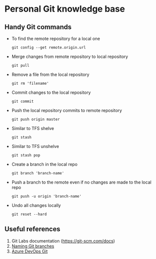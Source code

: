 # Personal Git knowledge base
## Handy Git commands
* To find the remote repository for a local one
  ```
  git config --get remote.origin.url
  ```

* Merge changes from remote repository to local repository
  ```
  git pull
  ```

* Remove a file from the local repository
   ```
  git rm 'filename'
  ```

* Commit changes to the local repository
   ```
   git commit
   ```
   
* Push the local repository commits to remote repository
  ```
  git push origin master
  ```
* Similar to TFS shelve
  ```
  git stash
  ```
* Similar to TFS unshelve
  ```
  git stash pop
  ```
* Create a branch in the local repo
  ```
  git branch 'branch-name'
  ```
* Push a branch to the remote even if no changes are made to the local repo
  ```
  git push -u origin 'branch-name'
  ```
* Undo all changes locally
  ```
  git reset --hard
  ```

## Useful references
1. Git Labs documentation (https://git-scm.com/docs)
2. [Naming Git branches](https://stackoverflow.com/questions/273695/git-branch-naming-best-practices)
3. [Azure DevOps Git](https://docs.microsoft.com/en-us/azure/devops/repos/git/?view=vsts)
